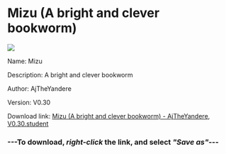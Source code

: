 # Mizu (A bright and clever bookworm)

<img src = "https://raw.githubusercontent.com/Arbiter1223/Daigaku-Gurashi-Custom-Students/master/Students/Files/Mizu%20(A%20bright%20and%20clever%20bookworm).png">

Name: Mizu

Description: A bright and clever bookworm

Author: AjTheYandere

Version: V0.30

Download link: <a href="https://raw.githubusercontent.com/Arbiter1223/Daigaku-Gurashi-Custom-Students/master/Students/Files/Mizu%20(A%20bright%20and%20clever%20bookworm)%20-%20AjTheYandere%2C%20V0.30.student">Mizu (A bright and clever bookworm) - AjTheYandere, V0.30.student</a>

### ---**To download, _right-click_ the link, and select _"Save as"_**---
